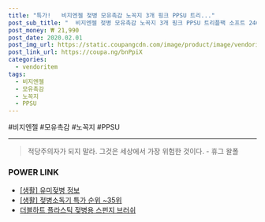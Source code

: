 ```yaml
--- 
title: "특가!   비지엔젤 젖병 모유촉감 노꼭지 3개 핑크 PPSU 트리..." 
post_sub_title: "  비지엔젤 젖병 모유촉감 노꼭지 3개 핑크 PPSU 트리플팩 소프트 240ml" 
post_money: ₩ 21,990 
post_date: 2020.02.01 
post_img_url: https://static.coupangcdn.com/image/product/image/vendoritem/2019/05/10/4397217493/0f32204b-3947-4d38-a46f-a22f897da04f.jpg 
post_link_url: https://coupa.ng/bnPpiX 
categories: 
  - vendoritem 
tags: 
  - 비지엔젤 
  - 모유촉감 
  - 노꼭지 
  - PPSU 
--- 
```

  #비지엔젤 #모유촉감 #노꼭지 #PPSU 
<hr> 

> 적당주의자가 되지 말라. 그것은 세상에서 가장 위험한 것이다. - 휴그 왈폴 


### POWER LINK

* <a href="https://blog.naver.com/fasyy4321/221759496934" target="_blank"> [생활] 유미젖병 정보 </a>
* <a href="https://blog.naver.com/sakai111/221792052852" target="_blank"> [생활] 젖병소독기 특가 순위 ~35위</a>
* <a href="https://blog.naver.com/santokki14/221780648031" target="_blank">더블하트 플라스틱 젖병용 스펀지 브러쉬</a>
